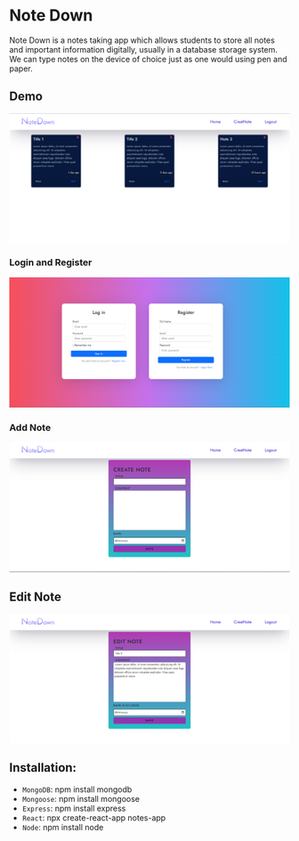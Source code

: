 # Note Down

Note Down is a notes taking app which allows students to store all notes and important information digitally, usually in a database storage system. We can type notes on the device of choice just as one would using pen and paper.

## Demo

<img src ='https://github.com/abhi1506manu/Notes-App/blob/master/images/Screenshot%20(15).png' alt ='3' class = 'center'>

### Login and Register

<img src ='https://github.com/abhi1506manu/Notes-App/blob/master/images/Screenshot%20(14).png' alt ='2' class = 'center'>

### Add Note

<img src ='https://github.com/abhi1506manu/Notes-App/blob/master/images/Screenshot%20(16).png' alt ='1' class = 'center'>

## Edit Note
<img src ='https://github.com/abhi1506manu/Notes-App/blob/master/images/Screenshot%20(17).png' alt ='1' class = 'center'>

## Installation:

- `MongoDB`: npm install mongodb
- `Mongoose`: npm install mongoose
- `Express`:  npm install express
- `React`: npx  create-react-app notes-app
- `Node`: npm install node
